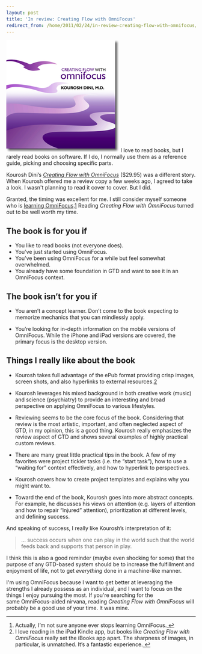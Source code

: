 ```yaml
---
layout: post
title: 'In review: Creating Flow with OmniFocus'
redirect_from: /home/2011/02/24/in-review-creating-flow-with-omnifocus/index.html
---
```

<p><a href="/img/cfwo-pe.png"><img class="aligncenter size-full wp-image-3561" title="cfwo-pe" src="/img/cfwo-pe.png" alt="" width="300" height="299" /></a>
I love to read books, but I rarely read books on software.  If I do, I normally use them as a reference guide, picking and choosing specific parts.</p>
<p>Kourosh Dini’s <a href="http://usingomnifocus.com/"><em>Creating Flow with OmniFocus</em></a> ($29.95) was a different story.  When Kourosh offered me a review copy a few weeks ago, I agreed to take a look.  I wasn't planning to read it cover to cover. But I did.</p>
<p>Granted, the timing was excellent for me.  I still consider myself someone who is <a href="http://www.practicallyefficient.com/2011/02/01/learning-omnifocus/">learning OmniFocus</a>.<a id="fnref:f1" class="footnote" title="see footnote" href="#fn:f1">1</a> Reading <em>Creating Flow with OmniFocus</em> turned out to be well worth my time.</p>
<h2 id="thebookisforyouif">The book is for you if</h2>
<ul>
<li>You like to read books (not everyone does).</li>
<li>You’ve just started using OmniFocus.</li>
<li>You’ve been using OmniFocus for a while but feel somewhat overwhelmed.</li>
<li>You already have some foundation in GTD and want to see it in an OmniFocus context.</li>
</ul>
<h2 id="thebookisntforyouif">The book isn’t for you if</h2>
<ul>
<li>You aren’t a concept learner.  Don’t come to the book expecting to memorize mechanics that you can mindlessly apply.</li>
</ul>
<ul>
<li>You’re looking for in-depth information on the mobile versions of OmniFocus.  While the iPhone and iPad versions are covered, the primary focus is the desktop version.</li>
</ul>
<h2 id="goodthingsihavetosayaboutthebook">Things I really like about the book</h2>
<ul>
<li>Kourosh takes full advantage of the ePub format providing crisp images, screen shots, and also hyperlinks to external resources.<a id="fnref:f2" class="footnote" title="see footnote" href="#fn:f2">2</a></li>
</ul>
<ul>
<li>Kourosh leverages his mixed background in both creative work (music) and science (psychiatry) to provide an interesting and broad perspective on applying OmniFocus to various lifestyles.</li>
</ul>
<ul>
<li>Reviewing seems to be the core focus of the book. Considering that review is the most artistic, important, and often neglected aspect of GTD, in my opinion, this is a good thing. Kourosh really emphasizes the review aspect of GTD and shows several examples of highly practical custom reviews.</li>
</ul>
<ul>
<li>There are many great little practical tips in the book.  A few of my favorites were project tickler tasks (i.e. the “start task”), how to use a “waiting for” context effectively, and how to hyperlink to perspectives.</li>
</ul>
<ul>
<li>Kourosh covers how to create project templates and explains why you might want to.</li>
</ul>
<ul>
<li>Toward the end of the book, Kourosh goes into more abstract concepts. For example, he discusses his views on attention (e.g. layers of attention and how to repair “injured” attention), prioritization at different levels, and defining success.</li>
</ul>
<p>And speaking of success, I really like Kourosh’s interpretation of it:</p>
<blockquote><p>… success occurs when one can play in the world such that the world feeds back and supports that person in play.</p></blockquote>
<p>I think this is also a good reminder (maybe even shocking for some) that the purpose of any GTD-based system should be to increase the fulfillment and enjoyment of life, not to get <em>everything</em> done in a machine-like manner.</p>
<p>I'm using OmniFocus because I want to get better at leveraging the strengths I already possess as an individual, and I want to focus on the things I enjoy pursuing the most. If you're searching for the same OmniFocus-aided nirvana, reading <em>Creating Flow with OmniFocus</em> will probably be a good use of your time. It was mine.</p>
<div class="footnotes">
<hr />
<ol>
<li id="fn:f1">Actually, I’m not sure anyone ever stops learning OmniFocus.<a class="reversefootnote" title="return to article" href="#fnref:f1"> ↩</a></li>
<li id="fn:f2">I love reading in the iPad Kindle app, but books like <em>Creating Flow with OmniFocus</em> really set the iBooks app apart. The sharpness of images, in particular, is unmatched.  It’s a fantastic experience.<a class="reversefootnote" title="return to article" href="#fnref:f2"> ↩</a></li>
</ol>
</div>
